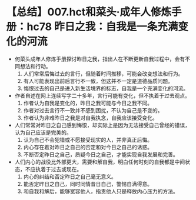 # 【总结】007.hct和菜头·成年人修炼手册：hc78 昨日之我：自我是一条充满变化的河流

-   何菜头成年人修炼手册探讨昨日之我，指出人在不断更新自我过程中，会有不同想法和行动。
    1.  人们常常后悔过去的言行，但随着时间推移，可能会改变想法和行为。
    2.  有人可能表现出前后言行不一致，但这并不一定是道德品质问题。
    3.  悔恨过去的自己是进入新生活境界的标志，自我是一个充满变化的河流。
-   作者自述在网上连续写字二十多年，言行可能有变化，但不执着于过去观点。
    1.  作者认为自我是变化的，昨日之我可能与今日之我不同。
    2.  作者对过去言行不一致并不感到困扰，不认为自己是不变的。
    3.  作者认为非难昨日之我是对自我执念，自我应该接受变化。
-   人们常常对昨日之自己感到悔恨，却实际上是因为无法接受自己曾经的错误，认为自己应该是完美的。
    1.  认为自己不会犯错或不愿接受现实的人，并非真正后悔。
    2.  内心存在着对昨日之自己的否定和对今日之自己的诱惑。
    3.  不断否定昨日之自己，质疑今日之自己，才能实现自我发展和完善。
-   人们内心的战役比外部更大，需要和解自我，明白任何时刻的自我都是中间状态，不应执着于过去或现在。
    1.  内心的纠结和否定昨日之自己毫无意义。
    2.  能否定昨日之自己，同时同情昔日自己，警惕自满得意。
    3.  和自我和解后，能够宽容他人，指责他人只是释放内心压力的方法。